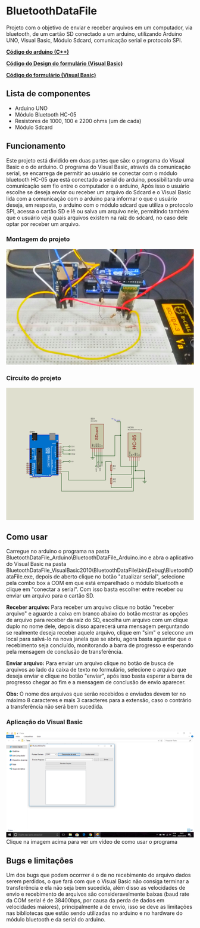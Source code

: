 # BluetoothDataFile 
Projeto com o objetivo de enviar e receber arquivos em um computador, via bluetooth, de um cartão SD conectado a um arduino, utilizando Arduino UNO, Visual Basic, Módulo Sdcard, comunicação serial e protocolo SPI.

[**Código do arduino (C++)**](https://github.com/Matheus-de-Sousa/BluetoothDataFile/blob/master/BluetoothDataFile_Arduino/BluetoothDataFile_Arduino.ino)

[**Código do Design do formulário (Visual Basic)**](https://github.com/Matheus-de-Sousa/BluetoothDataFile/blob/master/BluetoothDataFile_VisualBasic2010/BluetoothDataFile/Form1.Designer.vb)

[**Código do formulário (Visual Basic)**](https://github.com/Matheus-de-Sousa/BluetoothDataFile/blob/master/BluetoothDataFile_VisualBasic2010/BluetoothDataFile/Form1.vb)

## Lista de componentes
* Arduino UNO
* Módulo Bluetooth HC-05
* Resistores de 1000, 100 e 2200 ohms (um de cada) 
* Módulo Sdcard

## Funcionamento
Este projeto está dividido em duas partes que são: o programa do Visual Basic e o do arduino. O programa do Visual Basic, através da comunicação serial,
se encarrega de permitir ao usuário se conectar com o módulo bluetooth HC-05 que está conectado a serial do arduino, possibilitando uma comunicação sem fio entre 
o computador e o arduino, Após isso o usuário escolhe se deseja enviar ou receber um arquivo do Sdcard e o Visual Basic lida com a comunicação com o arduino para 
informar o que o usuário deseja, em resposta, o arduino com o módulo sdcard que utiliza o protocolo SPI, acessa o cartão SD e lê ou salva um arquivo nele, 
permitindo também que o usuário veja quais arquivos existem na raíz do sdcard, no caso dele optar por receber um arquivo.

### Montagem do projeto
![Montagem do projeto](https://github.com/Matheus-de-Sousa/BluetoothDataFile/raw/master/Montagem%20do%20projeto.jpg)
  
### Circuito do projeto
![Circuito do projeto](https://github.com/Matheus-de-Sousa/BluetoothDataFile/blob/master/Circuito%20do%20projeto.png)

## Como usar 
Carregue no arduino o programa na pasta BluetoothDataFile_Arduino\BluetoothDataFile_Arduino.ino e abra o aplicativo do Visual Basic na pasta BluetoothDataFile_VisualBasic2010\BluetoothDataFile\bin\Debug\BluetoothDataFile.exe, depois de aberto clique
no botão "atualizar serial", selecione pela combo box a COM em que está emparelhado o módulo bluetooth e clique em "conectar a serial". Com isso basta escolher entre
receber ou enviar um arquivo para o cartão SD.

**Receber arquivo:** Para receber um arquivo clique no botão "receber arquivo" e aguarde a caixa em branco abaixo do botão mostrar as opções de arquivo para receber da raíz do SD,
escolha um arquivo com um clique duplo no nome dele, depois disso aparecerá uma mensagem perguntando se realmente deseja receber aquele arquivo, clique em "sim" e
selecone um local para salvá-lo na nova janela que se abriu, agora basta aguardar que o recebimento seja concluído, monitorando a barra de progresso e esperando pela
mensagem de conclusão de transferência. 

**Enviar arquivo:** Para enviar um arquivo clique no botão de busca de arquivos ao lado da caixa de texto no formulário, selecione o arquivo que deseja enviar e clique no botão 
"enviar", após isso basta esperar a barra de progresso chegar ao fim e a mensagem de conclusão de envio aparecer.

**Obs:** O nome dos arquivos que serão recebidos e enviados devem ter no máximo 8 caracteres e mais 3 caracteres para a extensão, caso o contrário a transferência não será
bem sucedida.

### Aplicação do Visual Basic
 [![Vídeo de exemplo](https://github.com/Matheus-de-Sousa/BluetoothDataFile/blob/master/Programa%20do%20Visual%20Basic.png)](https://www.youtube.com/watch?v=cI9FQWhDY0o&t) 
 Clique na imagem acima para ver um vídeo de como usar o programa

## Bugs e limitações
Um dos bugs que podem ocorrrer é o de no recebimento do arquivo dados serem perdidos, o que fará com que o Visual Basic não consiga terminar a 
transferência e ela não seja bem sucedida, além disso as velocidades de envio e recebimento de arquivos são consideravelmente baixas (baud rate da COM serial é de 38400bps, por causa da perda de dados em velocidades maiores), principalmente a de envio,
isso se deve as limitações nas bibliotecas que estão sendo utilizadas no arduino e no hardware do módulo bluetooth e da serial do arduino.
